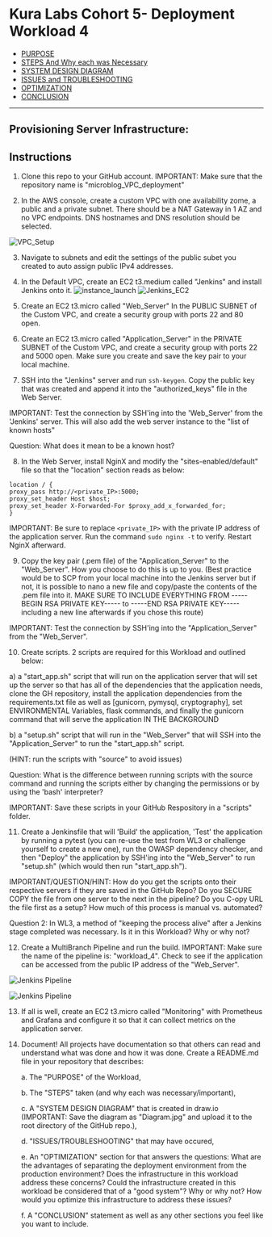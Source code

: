 # Kura Labs Cohort 5- Deployment Workload 4

- [PURPOSE](#purpose)
- [STEPS And Why each was Necessary](#the-steps-taken-and-why-each-was-necessaryimportant)
- [SYSTEM DESIGN DIAGRAM](#system-design-diagram)
- [ISSUES and TROUBLESHOOTING](#issuestroubleshooting)
- [OPTIMIZATION](#optimization)
- [CONCLUSION](#conclusion)

---



## Provisioning Server Infrastructure:

## Instructions

1. Clone this repo to your GitHub account. IMPORTANT: Make sure that the repository name is "microblog_VPC_deployment"

2. In the AWS console, create a custom VPC with one availability zome, a public and a private subnet.  There should be a NAT Gateway in 1 AZ and no VPC endpoints.  DNS hostnames and DNS resolution should be selected.

![VPC_Setup](Images/VPC_setup.jpg)

3. Navigate to subnets and edit the settings of the public subet you created to auto assign public IPv4 addresses.

4. In the Default VPC, create an EC2 t3.medium called "Jenkins" and install Jenkins onto it.
![instance_launch](Images/t3_medium.jpg)
![Jenkins_EC2](Images/Jenkins_EC2.jpg)

5. Create an EC2 t3.micro called "Web_Server" In the PUBLIC SUBNET of the Custom VPC, and create a security group with ports 22 and 80 open.  

6. Create an EC2 t3.micro called "Application_Server" in the PRIVATE SUBNET of the Custom VPC,  and create a security group with ports 22 and 5000 open. Make sure you create and save the key pair to your local machine.

7. SSH into the "Jenkins" server and run `ssh-keygen`. Copy the public key that was created and append it into the "authorized_keys" file in the Web Server. 

IMPORTANT: Test the connection by SSH'ing into the 'Web_Server' from the 'Jenkins' server.  This will also add the web server instance to the "list of known hosts"

Question: What does it mean to be a known host?

8. In the Web Server, install NginX and modify the "sites-enabled/default" file so that the "location" section reads as below:
```
location / {
proxy_pass http://<private_IP>:5000;
proxy_set_header Host $host;
proxy_set_header X-Forwarded-For $proxy_add_x_forwarded_for;
}
```
IMPORTANT: Be sure to replace `<private_IP>` with the private IP address of the application server. Run the command `sudo nginx -t` to verify. Restart NginX afterward.

9. Copy the key pair (.pem file) of the "Application_Server" to the "Web_Server".  How you choose to do this is up to you.  (Best practice would be to SCP from your local machine into the Jenkins server but if not, it is possible to nano a new file and copy/paste the contents of the .pem file into it.  MAKE SURE TO INCLUDE EVERYTHING FROM -----BEGIN RSA PRIVATE KEY----- to -----END RSA PRIVATE KEY----- including a new line afterwards if you chose this route)

IMPORTANT: Test the connection by SSH'ing into the "Application_Server" from the "Web_Server".

10. Create scripts.  2 scripts are required for this Workload and outlined below:

a) a "start_app.sh" script that will run on the application server that will set up the server so that has all of the dependencies that the application needs, clone the GH repository, install the application dependencies from the requirements.txt file as well as [gunicorn, pymysql, cryptography], set ENVIRONMENTAL Variables, flask commands, and finally the gunicorn command that will serve the application IN THE BACKGROUND

b) a "setup.sh" script that will run in the "Web_Server" that will SSH into the "Application_Server" to run the "start_app.sh" script.

(HINT: run the scripts with "source" to avoid issues)

Question: What is the difference between running scripts with the source command and running the scripts either by changing the permissions or by using the 'bash' interpreter?

IMPORTANT: Save these scripts in your GitHub Respository in a "scripts" folder.


11. Create a Jenkinsfile that will 'Build' the application, 'Test' the application by running a pytest (you can re-use the test from WL3 or challenge yourself to create a new one), run the OWASP dependency checker, and then "Deploy" the application by SSH'ing into the "Web_Server" to run "setup.sh" (which would then run "start_app.sh").

IMPORTANT/QUESTION/HINT: How do you get the scripts onto their respective servers if they are saved in the GitHub Repo?  Do you SECURE COPY the file from one server to the next in the pipeline? Do you C-opy URL the file first as a setup? How much of this process is manual vs. automated?

Question 2: In WL3, a method of "keeping the process alive" after a Jenkins stage completed was necessary.  Is it in this Workload? Why or why not?

12. Create a MultiBranch Pipeline and run the build. IMPORTANT: Make sure the name of the pipeline is: "workload_4".  Check to see if the application can be accessed from the public IP address of the "Web_Server".

![Jenkins Pipeline](Images/final_pipeline.jpg)

![Jenkins Pipeline](Images/final_pipeline_console.jpg)

13. If all is well, create an EC2 t3.micro called "Monitoring" with Prometheus and Grafana and configure it so that it can collect metrics on the application server.

14. Document! All projects have documentation so that others can read and understand what was done and how it was done. Create a README.md file in your repository that describes:

	  a. The "PURPOSE" of the Workload,

  	b. The "STEPS" taken (and why each was necessary/important),
    
  	c. A "SYSTEM DESIGN DIAGRAM" that is created in draw.io (IMPORTANT: Save the diagram as "Diagram.jpg" and upload it to the root directory of the GitHub repo.),

	  d. "ISSUES/TROUBLESHOOTING" that may have occured,

  	e. An "OPTIMIZATION" section for that answers the questions: What are the advantages of separating the deployment environment from the production environment?  Does the infrastructure in this workload address these concerns?  Could the infrastructure created in this workload be considered that of a "good system"?  Why or why not?  How would you optimize this infrastructure to address these issues?

    f. A "CONCLUSION" statement as well as any other sections you feel like you want to include.
